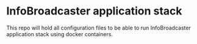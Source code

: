# InfoBroadcaster application stack

This repo will hold all configuration files to be able to run InfoBroadcaster application stack using docker containers.
